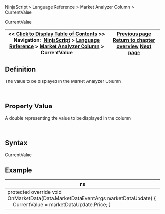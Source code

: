 ﻿


NinjaScript \> Language Reference \> Market Analyzer Column \> CurrentValue






















CurrentValue







| \<\< [Click to Display Table of Contents](currentvalue.md) \>\> **Navigation:**     [NinjaScript](ninjascript.md) \> [Language Reference](language_reference_wip.md) \> [Market Analyzer Column](market_analyzer_column.md) \> CurrentValue | [Previous page](currenttext.md) [Return to chapter overview](market_analyzer_column.md) [Next page](datatype.md) |
| --- | --- |











## Definition


The value to be displayed in the Market Analyzer Column


 


## Property Value


A double representing the value to be displayed in the column


 


## Syntax


CurrentValue


## 


## Example




| ns |
| --- |
| protected override void OnMarketData(Data.MarketDataEventArgs marketDataUpdate) {      CurrentValue \= marketDataUpdate.Price; } |









